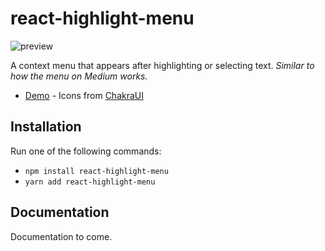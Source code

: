 # react-highlight-menu

![preview](https://asyndesis.github.io/react-highlight-menu/preview.png)

A context menu that appears after highlighting or selecting text.
_Similar to how the menu on Medium works._

- [Demo](https://asyndesis.github.io/react-highlight-menu/) - Icons from [ChakraUI](https://chakra-ui.com/)

## Installation

Run one of the following commands:

- `npm install react-highlight-menu`
- `yarn add react-highlight-menu`

## Documentation

Documentation to come.

